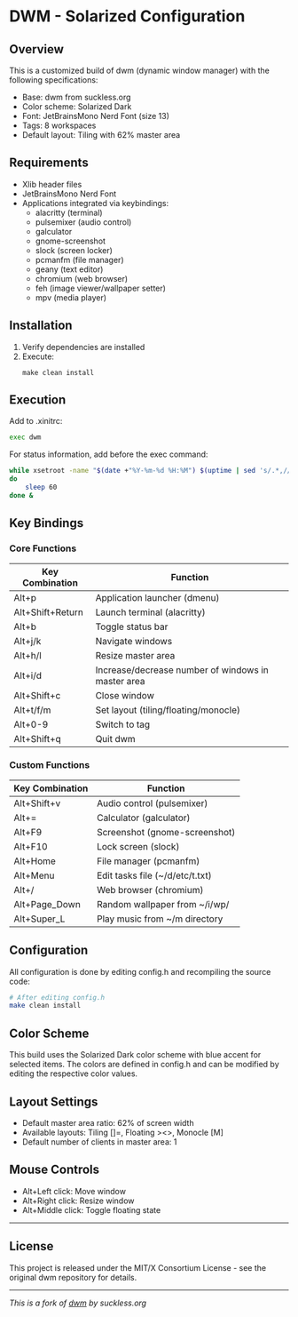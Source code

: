 # DWM - Solarized Configuration

## Overview

This is a customized build of dwm (dynamic window manager) with the following specifications:

- Base: dwm from suckless.org
- Color scheme: Solarized Dark
- Font: JetBrainsMono Nerd Font (size 13)
- Tags: 8 workspaces
- Default layout: Tiling with 62% master area

## Requirements

- Xlib header files
- JetBrainsMono Nerd Font
- Applications integrated via keybindings:
  - alacritty (terminal)
  - pulsemixer (audio control)
  - galculator
  - gnome-screenshot
  - slock (screen locker)
  - pcmanfm (file manager)
  - geany (text editor)
  - chromium (web browser)
  - feh (image viewer/wallpaper setter)
  - mpv (media player)

## Installation

1. Verify dependencies are installed
2. Execute:
   ```
   make clean install
   ```

## Execution

Add to .xinitrc:
```bash
exec dwm
```

For status information, add before the exec command:
```bash
while xsetroot -name "$(date +"%Y-%m-%d %H:%M") $(uptime | sed 's/.*,//')"
do
    sleep 60
done &
```

## Key Bindings

### Core Functions

| Key Combination | Function |
|-----------------|----------|
| Alt+p | Application launcher (dmenu) |
| Alt+Shift+Return | Launch terminal (alacritty) |
| Alt+b | Toggle status bar |
| Alt+j/k | Navigate windows |
| Alt+h/l | Resize master area |
| Alt+i/d | Increase/decrease number of windows in master area |
| Alt+Shift+c | Close window |
| Alt+t/f/m | Set layout (tiling/floating/monocle) |
| Alt+0-9 | Switch to tag |
| Alt+Shift+q | Quit dwm |

### Custom Functions

| Key Combination | Function |
|-----------------|----------|
| Alt+Shift+v | Audio control (pulsemixer) |
| Alt+= | Calculator (galculator) |
| Alt+F9 | Screenshot (gnome-screenshot) |
| Alt+F10 | Lock screen (slock) |
| Alt+Home | File manager (pcmanfm) |
| Alt+Menu | Edit tasks file (~/d/etc/t.txt) |
| Alt+/ | Web browser (chromium) |
| Alt+Page_Down | Random wallpaper from ~/i/wp/ |
| Alt+Super_L | Play music from ~/m directory |

## Configuration

All configuration is done by editing config.h and recompiling the source code:

```bash
# After editing config.h
make clean install
```

## Color Scheme

This build uses the Solarized Dark color scheme with blue accent for selected items. The colors are defined in config.h and can be modified by editing the respective color values.

## Layout Settings

- Default master area ratio: 62% of screen width
- Available layouts: Tiling []=, Floating ><>, Monocle [M]
- Default number of clients in master area: 1

## Mouse Controls

- Alt+Left click: Move window
- Alt+Right click: Resize window
- Alt+Middle click: Toggle floating state

---

## License

This project is released under the MIT/X Consortium License - see the original dwm repository for details.

---

*This is a fork of [dwm](https://dwm.suckless.org/) by suckless.org*
